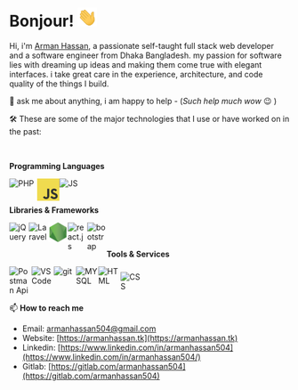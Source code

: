 <h1>Bonjour! <img src="https://raw.githubusercontent.com/ABSphreak/ABSphreak/master/gifs/Hi.gif" width="35px"></h1>

<!-- **sh-arman/sh-arman** is a ✨ _special_ ✨ repository because its `README.md` (this file) appears on your GitHub profile. -->

Hi, i'm [Arman Hassan](https://armanhassan.tk/), a passionate self-taught full stack web developer and a software engineer from Dhaka Bangladesh. my passion for software lies with dreaming up ideas and making them come true with elegant interfaces. i take great care in the experience, architecture, and code quality of the things I build.
<br/>
 
💬 ask me about anything, i am happy to help - (*Such help much wow* :wink: )

🛠 These are some of the major technologies that I use or have worked on in the past:

<br/>


**Programming Languages**
<br/>


<img align="left" alt="PHP" width="50px" src="https://user-images.githubusercontent.com/32613227/132130635-0500de8c-fff0-4a1f-9e87-72718f70b792.png"/>
<!-- <img align="left" title="Python" alt="Python" width="40px" src="https://raw.githubusercontent.com/github/explore/master/topics/python/python.png" /> -->
<img align="left" alt="JS" title="JavaScript" width="40px" src="https://raw.githubusercontent.com/github/explore/master/topics/javascript/javascript.png">
<img align="left" alt="JS" title="C" width="40px" src="https://user-images.githubusercontent.com/32613227/132137510-4bd77a32-7e4d-4a7b-ac91-a0814b7752f9.png">
<!-- <img align="left" title="C" alt="C" width="40px" src="https://raw.githubusercontent.com/github/explore/master/topics/c/c.png"> -->

<br><br>

**Libraries & Frameworks**
<br/>


<img align="left" alt="jQuery" width="35px" src="https://user-images.githubusercontent.com/32613227/132136455-2695a213-e93b-4e25-8f10-24d13e661690.png"/>
<img align="left" alt="Laravel" width="35px" src="https://user-images.githubusercontent.com/32613227/132130368-4aad91e7-6c50-4d64-953f-db2bc236cb00.png"/>
<img align="left" alt="Node.js" width="35px" src="https://raw.githubusercontent.com/github/explore/80688e429a7d4ef2fca1e82350fe8e3517d3494d/topics/nodejs/nodejs.png"/>
<img align="left" alt="react.js" width="35px" src="https://user-images.githubusercontent.com/32613227/132137010-fb22d951-583e-4036-ac1c-6cd890034151.png"/>
<img align="left" alt="bootstrap" width="35px" src="https://user-images.githubusercontent.com/32613227/132137160-88c012ab-17dd-4d59-b662-01f5f4f91c2d.png"/>

<br><br>
<!-- <img title="GrahpQL" alt="GraphQL" width="40px" src="https://raw.githubusercontent.com/github/explore/master/topics/graphql/graphql.png"> -->
<!-- <img title="Docker" alt="Docker" width="40px" src="https://raw.githubusercontent.com/github/explore/master/topics/docker/docker.png"> -->
<!-- <img title="Django" alt="Django" width="40px" src="https://raw.githubusercontent.com/github/explore/master/topics/django/django.png"> -->
<!-- **Cloud**
<img title="AWS" alt="AWS" width="40px" src="https://raw.githubusercontent.com/github/explore/main/topics/aws/aws.png">
<img title="Heroku" alt="Heroku" width="40px" src="https://img.icons8.com/color/48/000000/heroku.png"> 
-->
<!-- **Databases** -->
<!-- <img align="left" title="SQL" alt="SQL" width="40px" src="https://raw.githubusercontent.com/github/explore/master/topics/sql/sql.png"> -->
<!-- <img title="MongoDB" alt="MongoDB" width="40px" src="https://raw.githubusercontent.com/github/explore/master/topics/mongodb/mongodb.png"> -->
<!-- <img title="ElasticSearch" alt="ElasticSearch" width="40px" src="https://raw.githubusercontent.com/github/explore/master/topics/elasticsearch/elasticsearch.png"> -->

**Tools & Services**
<br/>


<img align="left" alt="Postman Api" width="40px" src="https://user-images.githubusercontent.com/32613227/132136624-dced0099-72f1-4d8f-bb50-d6e2aa70c02a.png"/>
<img align="left" alt="VS Code" width="40px" src="https://img.icons8.com/fluent/48/000000/visual-studio-code-2019.png">
<img align="left" alt="git" width="40px" src="https://user-images.githubusercontent.com/32613227/132136692-2a5aa2a6-2445-4c1b-b4e4-26c2688bb7db.png">
<img align="left" alt="MYSQL" width="40px" src="https://user-images.githubusercontent.com/32613227/132136730-c96101a6-063a-4f4f-bf79-48446f80b277.png">
<img align="left" alt="HTML" width="40px" src="https://user-images.githubusercontent.com/32613227/132136820-4bcc43e3-4abb-422d-b806-fe23064abdb2.png">
<img align="left" alt="CSS" width="40px" style="padding-top:10px;" src="https://user-images.githubusercontent.com/32613227/132136928-f98e9b7b-5dc2-48df-ad01-3b63355507fd.png">

<br/><br/><br/>


📫 **How to reach me**
- Email: [armanhassan504@gmail.com](armanhassan504@gmail.com)
- Website: [https://armanhassan.tk](https://armanhassan.tk)
- Linkedin: [https://www.linkedin.com/in/armanhassan504](https://www.linkedin.com/in/armanhassan504/)
- Gitlab: [https://gitlab.com/armanhassan504](https://gitlab.com/armanhassan504)

